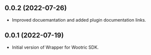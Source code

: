 ## 0.0.2 (2022-07-26)

* Improved docuemantation and added plugin documentation links.


## 0.0.1 (2022-07-19)

* Initial version of Wrapper for Wootric SDK.
